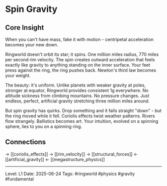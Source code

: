 # Spin Gravity

## Core Insight
When you can't have mass, fake it with motion - centripetal acceleration becomes your new down.

Ringworld doesn't orbit its star; it spins. One million miles radius, 770 miles per second rim velocity. The spin creates outward acceleration that feels exactly like gravity to anything standing on the inner surface. Your feet press against the ring, the ring pushes back. Newton's third law becomes your weight.

The beauty: it's uniform. Unlike planets with weaker gravity at poles, stronger at equator, Ringworld provides consistent 1g everywhere. No altitude sickness from climbing mountains. No pressure changes. Just endless, perfect, artificial gravity stretching three million miles around.

But spin gravity has quirks. Drop something and it falls straight "down" - but the ring moved while it fell. Coriolis effects twist weather patterns. Rivers flow strangely. Ballistics becomes art. Your intuition, evolved on a spinning sphere, lies to you on a spinning ring.

## Connections
→ [[coriolis_effects]]
→ [[rim_velocity]]
→ [[structural_forces]]
← [[artificial_gravity]]
← [[megastructure_physics]]

---
Level: L1
Date: 2025-06-24
Tags: #ringworld #physics #gravity #fundamental